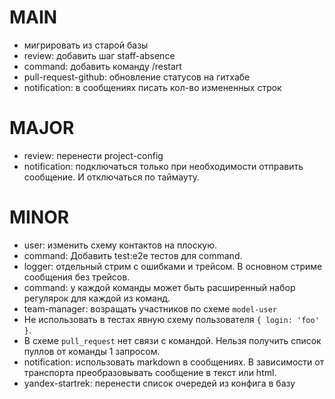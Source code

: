# MAIN
* мигрировать из старой базы
* review: добавить шаг staff-absence
* command: добавить команду /restart
* pull-request-github: обновление статусов на гитхабе
* notification: в сообщениях писать кол-во измененных строк

# MAJOR
* review: перенести project-config
* notification: подключаться только при необходимости отправить сообщение. И отключаться по таймауту.

# MINOR
* user: изменить схему контактов на плоскую.
* command: Добавить test:e2e тестов для command.
* logger: отдельный стрим с ошибками и трейсом. В основном стриме сообщения без трейсов.
* command: у каждой команды может быть расширенный набор регулярок для каждой из команд.
* team-manager: возращать участников по схеме `model-user`
* Не использовать в тестах явную схему пользователя `{ login: 'foo' }`.
* В схеме `pull_request` нет связи с командой. Нельзя получить список пуллов от команды 1 запросом.
* notification: использовать markdown в сообщениях. В зависимости от транспорта преобразовывать сообщение в текст или html.
* yandex-startrek: перенести список очередей из конфига в базу
